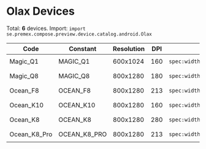 # Olax Devices

Total: **6** devices. Import: `import se.premex.compose.preview.device.catalog.android.Olax`

| Code | Constant | Resolution | DPI | Compose Spec | Preview Usage |
|------|----------|------------|-----|-------------|---------------|
| Magic_Q1 | MAGIC_Q1 | 600x1024 | 160 | `spec:width=600px,height=1024px,dpi=160` | `@Preview(device = Olax.MAGIC_Q1)` |
| Magic_Q8 | MAGIC_Q8 | 800x1280 | 180 | `spec:width=800px,height=1280px,dpi=180` | `@Preview(device = Olax.MAGIC_Q8)` |
| Ocean_F8 | OCEAN_F8 | 800x1280 | 213 | `spec:width=800px,height=1280px,dpi=213` | `@Preview(device = Olax.OCEAN_F8)` |
| Ocean_K10 | OCEAN_K10 | 800x1280 | 160 | `spec:width=800px,height=1280px,dpi=160` | `@Preview(device = Olax.OCEAN_K10)` |
| Ocean_K8 | OCEAN_K8 | 800x1280 | 280 | `spec:width=800px,height=1280px,dpi=280` | `@Preview(device = Olax.OCEAN_K8)` |
| Ocean_K8_Pro | OCEAN_K8_PRO | 800x1280 | 213 | `spec:width=800px,height=1280px,dpi=213` | `@Preview(device = Olax.OCEAN_K8_PRO)` |

<!-- Generated automatically. Do not edit manually. -->
